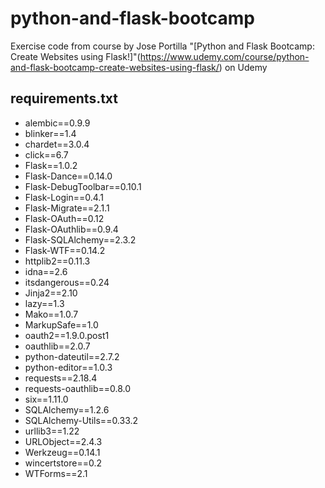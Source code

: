 # python-and-flask-bootcamp
Exercise code from course by Jose Portilla "[Python and Flask Bootcamp: Create Websites using Flask!]"(https://www.udemy.com/course/python-and-flask-bootcamp-create-websites-using-flask/) on Udemy

## requirements.txt
* alembic==0.9.9
* blinker==1.4
* chardet==3.0.4
* click==6.7
* Flask==1.0.2
* Flask-Dance==0.14.0
* Flask-DebugToolbar==0.10.1
* Flask-Login==0.4.1
* Flask-Migrate==2.1.1
* Flask-OAuth==0.12
* Flask-OAuthlib==0.9.4
* Flask-SQLAlchemy==2.3.2
* Flask-WTF==0.14.2
* httplib2==0.11.3
* idna==2.6
* itsdangerous==0.24
* Jinja2==2.10
* lazy==1.3
* Mako==1.0.7
* MarkupSafe==1.0
* oauth2==1.9.0.post1
* oauthlib==2.0.7
* python-dateutil==2.7.2
* python-editor==1.0.3
* requests==2.18.4
* requests-oauthlib==0.8.0
* six==1.11.0
* SQLAlchemy==1.2.6
* SQLAlchemy-Utils==0.33.2
* urllib3==1.22
* URLObject==2.4.3
* Werkzeug==0.14.1
* wincertstore==0.2
* WTForms==2.1
